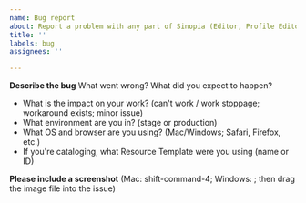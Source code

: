 ```yaml
---
name: Bug report
about: Report a problem with any part of Sinopia (Editor, Profile Editor)
title: ''
labels: bug
assignees: ''

---
```


**Describe the bug**
What went wrong? What did you expect to happen?

- What is the impact on your work? (can't work / work stoppage; workaround exists; minor issue)
- What environment are you in? (stage or production)
- What OS and browser are you using? (Mac/Windows; Safari, Firefox, etc.)
- If you're cataloging, what Resource Template were you using (name or ID)

**Please include a screenshot**
(Mac: shift-command-4; Windows: ; then drag the image file into the issue)
